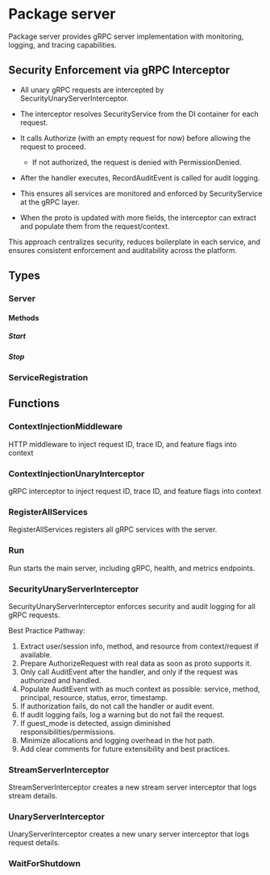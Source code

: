 # Package server

Package server provides gRPC server implementation with monitoring, logging, and tracing
capabilities.

## Security Enforcement via gRPC Interceptor

- All unary gRPC requests are intercepted by SecurityUnaryServerInterceptor.
- The interceptor resolves SecurityService from the DI container for each request.
- It calls Authorize (with an empty request for now) before allowing the request to proceed.

  - If not authorized, the request is denied with PermissionDenied.

- After the handler executes, RecordAuditEvent is called for audit logging.
- This ensures all services are monitored and enforced by SecurityService at the gRPC layer.
- When the proto is updated with more fields, the interceptor can extract and populate them from the
  request/context.

This approach centralizes security, reduces boilerplate in each service, and ensures consistent
enforcement and auditability across the platform.

## Types

### Server

#### Methods

##### Start

##### Stop

### ServiceRegistration

## Functions

### ContextInjectionMiddleware

HTTP middleware to inject request ID, trace ID, and feature flags into context

### ContextInjectionUnaryInterceptor

gRPC interceptor to inject request ID, trace ID, and feature flags into context

### RegisterAllServices

RegisterAllServices registers all gRPC services with the server.

### Run

Run starts the main server, including gRPC, health, and metrics endpoints.

### SecurityUnaryServerInterceptor

SecurityUnaryServerInterceptor enforces security and audit logging for all gRPC requests.

Best Practice Pathway:

1. Extract user/session info, method, and resource from context/request if available.
2. Prepare AuthorizeRequest with real data as soon as proto supports it.
3. Only call AuditEvent after the handler, and only if the request was authorized and handled.
4. Populate AuditEvent with as much context as possible: service, method, principal, resource,
   status, error, timestamp.
5. If authorization fails, do not call the handler or audit event.
6. If audit logging fails, log a warning but do not fail the request.
7. If guest_mode is detected, assign diminished responsibilities/permissions.
8. Minimize allocations and logging overhead in the hot path.
9. Add clear comments for future extensibility and best practices.

### StreamServerInterceptor

StreamServerInterceptor creates a new stream server interceptor that logs stream details.

### UnaryServerInterceptor

UnaryServerInterceptor creates a new unary server interceptor that logs request details.

### WaitForShutdown
